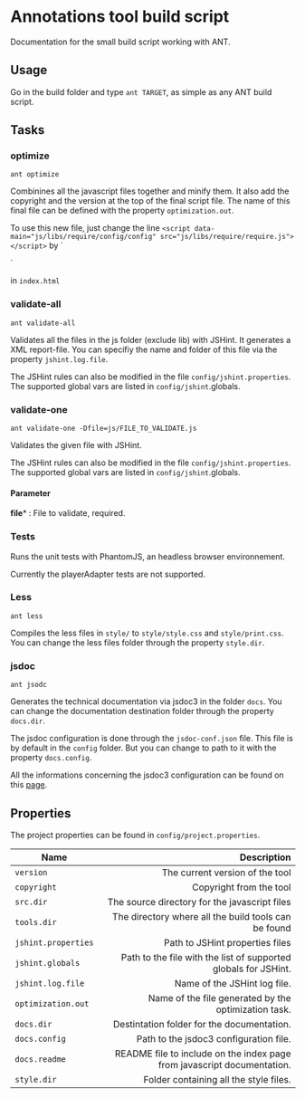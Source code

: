 # Annotations tool build script

Documentation for the small build script working with ANT.

## Usage
Go in the build folder and type `ant TARGET`, as simple as any ANT build script.

## Tasks

### optimize
`ant optimize`

Combinines all the javascript files together and minify them. It also add the copyright and the version at the top of the final script file. The name of this final file can be defined with the property `optimization.out`.

To use this new file, just change the line
`<script data-main="js/libs/require/config/config" src="js/libs/require/require.js"></script>`
by
`<script src="js/libs/require/require.js"></script>
<script src="OPTIMZED-FILE.js"></script>`
in `index.html`

### validate-all
`ant validate-all`

Validates all the files in the js folder (exclude lib) with JSHint.
It generates a XML report-file.
You can specifiy  the name and folder of this file via the property `jshint.log.file`.

The JSHint rules can also be modified in the file `config/jshint.properties`. The supported global vars are listed in `config/jshint`.globals.

### validate-one
`ant validate-one -Dfile=js/FILE_TO_VALIDATE.js`

Validates the given file with JSHint.

The JSHint rules can also be modified in the file `config/jshint.properties`. The supported global vars are listed in `config/jshint`.globals.

#### Parameter

**file*** : File to validate, required.

### Tests

Runs the unit tests with PhantomJS, an headless browser environnement.

Currently the playerAdapter tests are not supported.

### Less
`ant less`

Compiles the less files in `style/` to `style/style.css` and `style/print.css`. You can change the less files folder through the property `style.dir`.

### jsdoc
`ant jsodc`

Generates the technical documentation via jsdoc3 in the folder `docs`. You can change the documentation destination folder through the property `docs.dir`.

The jsdoc configuration is done through the `jsdoc-conf.json` file. This file is by default in the `config` folder. But you can change to path to it with the property `docs.config`.

All the informations concerning the jsdoc3 configuration can be found on this [page](http://usejsdoc.org/about-configuring-jsdoc.html).

## Properties

The project properties can be found in `config/project.properties`.

| Name | Description |
| ------ | -----: |
| `version` | The current version of the tool |
| `copyright` | Copyright from the tool |
| `src.dir` | The source directory for the javascript files |
| `tools.dir` | The directory where all the build tools can be found|
| `jshint.properties` | Path to  JSHint properties files |
| `jshint.globals`| Path to the file with the list of supported globals for JSHint. |
|`jshint.log.file`| Name of the JSHint log file.|
|`optimization.out`| Name of the file generated by the optimization task.|
|`docs.dir`| Destintation folder for the documentation.|
|`docs.config`| Path to the jsdoc3 configuration file.|
|`docs.readme`| README file to include on the index page from javascript documentation.|
|`style.dir`| Folder containing all the style files.|